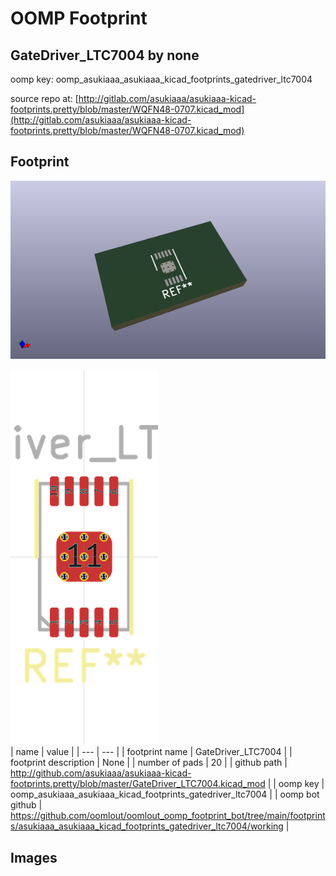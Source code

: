 # OOMP Footprint  
## GateDriver_LTC7004  by none  
  
oomp key: oomp_asukiaaa_asukiaaa_kicad_footprints_gatedriver_ltc7004  
  
source repo at: [http://gitlab.com/asukiaaa/asukiaaa-kicad-footprints.pretty/blob/master/WQFN48-0707.kicad_mod](http://gitlab.com/asukiaaa/asukiaaa-kicad-footprints.pretty/blob/master/WQFN48-0707.kicad_mod)  
## Footprint  
  
[![working_kicad_pcb_3d.png](working_kicad_pcb_3d_600.png)](working_kicad_pcb_3d.png)  
  
[![working.png](working_600.png)](working.png)  
| name | value | 
| --- | --- | 
| footprint name | GateDriver_LTC7004 | 
| footprint description | None | 
| number of pads | 20 | 
| github path | http://github.com/asukiaaa/asukiaaa-kicad-footprints.pretty/blob/master/GateDriver_LTC7004.kicad_mod | 
| oomp key | oomp_asukiaaa_asukiaaa_kicad_footprints_gatedriver_ltc7004 | 
| oomp bot github | https://github.com/oomlout/oomlout_oomp_footprint_bot/tree/main/footprints/asukiaaa_asukiaaa_kicad_footprints_gatedriver_ltc7004/working | 
## Images  

